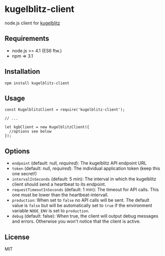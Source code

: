 # kugelblitz-client
node.js client for [kugelblitz](https://github.com/maximilian-krauss/kugelblitz)

## Requirements
* node.js >= 4.1 (ES6 ftw.)
* npm => 3.1

## Installation
```
npm install kugelblitz-client
```

## Usage
```
const KugelblitzClient = require('kugelblitz-client');

// ...

let kgbClient = new KugelblitzClient({
  //options see below
});

```

## Options
* `endpoint` (default: null, *required*): The kugelblitz API endpoint URL
* `token` (default: null, *required*): The individual application token (keep this one secret!)
* `intervalInSeconds` (default: 5 min): The interval in which the kugelblitz client should send a heartbeat to its endpoint.
* `requestTimeoutInSeconds` (default: 1 min): The timeout for API calls. This one must be lower than the heartbeat-intervall.
* `production`: When set to `false` no API calls will be sent. The default value is `false` but will be automatically set to `true` if the environment variable `NODE_ENV` is set to `production`.
* `debug` (default: false): When true, the client will output debug messages and errors. Otherwise you won't notice that the client is active.

## License
MIT

